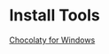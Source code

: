 # Install Tools

[Chocolaty for Windows](Install%20Tools%20aebbe3955e1d4d15bb8f20dfbf05c171/Chocolaty%20for%20Windows%20946aca079dff4fd2b5cb68e572b8c2d9.md)